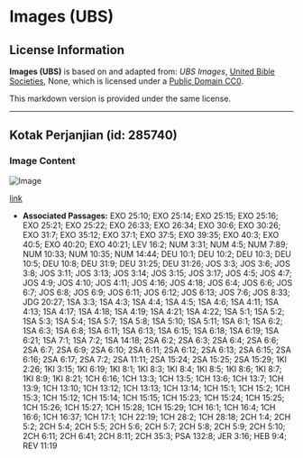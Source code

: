 # Images (UBS)

## License Information

**Images (UBS)** is based on and adapted from: _UBS Images_, [United Bible Societies](https://unitedbiblesocieties.org/), None, which is licensed under a [Public Domain CC0](https://creativecommons.org/public-domain/cc0/).

This markdown version is provided under the same license.



--------------------------------

## Kotak Perjanjian (id: 285740)

### Image Content

![Image](https://cdn.aquifer.bible/aquifer-content/resources/Media/WEB-0440_convenant_box.jpg)

[link](https://cdn.aquifer.bible/aquifer-content/resources/Media/WEB-0440_convenant_box.jpg)

* **Associated Passages:** EXO 25:10; EXO 25:14; EXO 25:15; EXO 25:16; EXO 25:21; EXO 25:22; EXO 26:33; EXO 26:34; EXO 30:6; EXO 30:26; EXO 31:7; EXO 35:12; EXO 37:1; EXO 37:5; EXO 39:35; EXO 40:3; EXO 40:5; EXO 40:20; EXO 40:21; LEV 16:2; NUM 3:31; NUM 4:5; NUM 7:89; NUM 10:33; NUM 10:35; NUM 14:44; DEU 10:1; DEU 10:2; DEU 10:3; DEU 10:5; DEU 10:8; DEU 31:9; DEU 31:25; DEU 31:26; JOS 3:3; JOS 3:6; JOS 3:8; JOS 3:11; JOS 3:13; JOS 3:14; JOS 3:15; JOS 3:17; JOS 4:5; JOS 4:7; JOS 4:9; JOS 4:10; JOS 4:11; JOS 4:16; JOS 4:18; JOS 6:4; JOS 6:6; JOS 6:7; JOS 6:8; JOS 6:9; JOS 6:11; JOS 6:12; JOS 6:13; JOS 7:6; JOS 8:33; JDG 20:27; 1SA 3:3; 1SA 4:3; 1SA 4:4; 1SA 4:5; 1SA 4:6; 1SA 4:11; 1SA 4:13; 1SA 4:17; 1SA 4:18; 1SA 4:19; 1SA 4:21; 1SA 4:22; 1SA 5:1; 1SA 5:2; 1SA 5:3; 1SA 5:4; 1SA 5:7; 1SA 5:8; 1SA 5:10; 1SA 5:11; 1SA 6:1; 1SA 6:2; 1SA 6:3; 1SA 6:8; 1SA 6:11; 1SA 6:13; 1SA 6:15; 1SA 6:18; 1SA 6:19; 1SA 6:21; 1SA 7:1; 1SA 7:2; 1SA 14:18; 2SA 6:2; 2SA 6:3; 2SA 6:4; 2SA 6:6; 2SA 6:7; 2SA 6:9; 2SA 6:10; 2SA 6:11; 2SA 6:12; 2SA 6:13; 2SA 6:15; 2SA 6:16; 2SA 6:17; 2SA 7:2; 2SA 11:11; 2SA 15:24; 2SA 15:25; 2SA 15:29; 1KI 2:26; 1KI 3:15; 1KI 6:19; 1KI 8:1; 1KI 8:3; 1KI 8:4; 1KI 8:5; 1KI 8:6; 1KI 8:7; 1KI 8:9; 1KI 8:21; 1CH 6:16; 1CH 13:3; 1CH 13:5; 1CH 13:6; 1CH 13:7; 1CH 13:9; 1CH 13:10; 1CH 13:12; 1CH 13:13; 1CH 13:14; 1CH 15:1; 1CH 15:2; 1CH 15:3; 1CH 15:12; 1CH 15:14; 1CH 15:15; 1CH 15:23; 1CH 15:24; 1CH 15:25; 1CH 15:26; 1CH 15:27; 1CH 15:28; 1CH 15:29; 1CH 16:1; 1CH 16:4; 1CH 16:6; 1CH 16:37; 1CH 17:1; 1CH 22:19; 1CH 28:2; 1CH 28:18; 2CH 1:4; 2CH 5:2; 2CH 5:4; 2CH 5:5; 2CH 5:6; 2CH 5:7; 2CH 5:8; 2CH 5:9; 2CH 5:10; 2CH 6:11; 2CH 6:41; 2CH 8:11; 2CH 35:3; PSA 132:8; JER 3:16; HEB 9:4; REV 11:19

